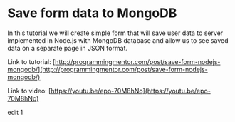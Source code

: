 # Save form data to MongoDB 

In this tutorial we will create simple form that will save user data to server implemented in Node.js with MongoDB database and allow us to see saved data on a separate page in JSON format.

Link to tutorial: [http://programmingmentor.com/post/save-form-nodejs-mongodb/](http://programmingmentor.com/post/save-form-nodejs-mongodb/)

Link to video: [https://youtu.be/epo-70M8hNo](https://youtu.be/epo-70M8hNo)

edit 1
